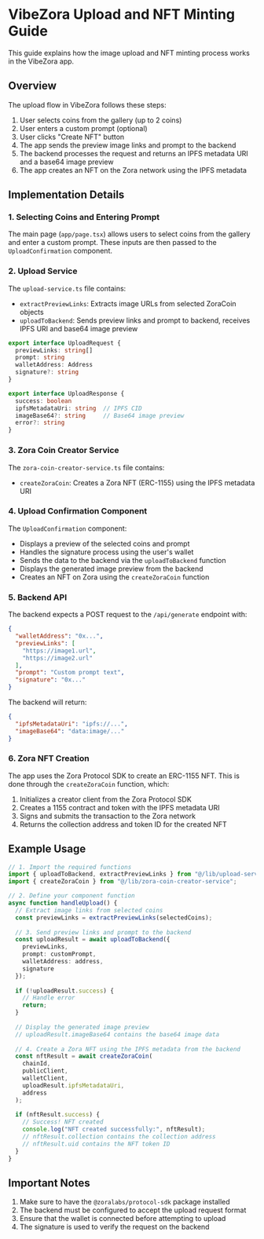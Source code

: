 # VibeZora Upload and NFT Minting Guide

This guide explains how the image upload and NFT minting process works in the VibeZora app.

## Overview

The upload flow in VibeZora follows these steps:

1. User selects coins from the gallery (up to 2 coins)
2. User enters a custom prompt (optional)
3. User clicks "Create NFT" button
4. The app sends the preview image links and prompt to the backend
5. The backend processes the request and returns an IPFS metadata URI and a base64 image preview
6. The app creates an NFT on the Zora network using the IPFS metadata

## Implementation Details

### 1. Selecting Coins and Entering Prompt

The main page (`app/page.tsx`) allows users to select coins from the gallery and enter a custom prompt. These inputs are then passed to the `UploadConfirmation` component.

### 2. Upload Service

The `upload-service.ts` file contains:
- `extractPreviewLinks`: Extracts image URLs from selected ZoraCoin objects
- `uploadToBackend`: Sends preview links and prompt to backend, receives IPFS URI and base64 image preview

```typescript
export interface UploadRequest {
  previewLinks: string[]
  prompt: string
  walletAddress: Address
  signature?: string
}

export interface UploadResponse {
  success: boolean
  ipfsMetadataUri: string  // IPFS CID
  imageBase64?: string     // Base64 image preview
  error?: string
}
```

### 3. Zora Coin Creator Service

The `zora-coin-creator-service.ts` file contains:
- `createZoraCoin`: Creates a Zora NFT (ERC-1155) using the IPFS metadata URI

### 4. Upload Confirmation Component

The `UploadConfirmation` component:
- Displays a preview of the selected coins and prompt
- Handles the signature process using the user's wallet
- Sends the data to the backend via the `uploadToBackend` function
- Displays the generated image preview from the backend
- Creates an NFT on Zora using the `createZoraCoin` function

### 5. Backend API

The backend expects a POST request to the `/api/generate` endpoint with:

```json
{
  "walletAddress": "0x...",
  "previewLinks": [
    "https://image1.url",
    "https://image2.url"
  ],
  "prompt": "Custom prompt text",
  "signature": "0x..."
}
```

The backend will return:

```json
{
  "ipfsMetadataUri": "ipfs://...",
  "imageBase64": "data:image/..."
}
```

### 6. Zora NFT Creation

The app uses the Zora Protocol SDK to create an ERC-1155 NFT. This is done through the `createZoraCoin` function, which:

1. Initializes a creator client from the Zora Protocol SDK
2. Creates a 1155 contract and token with the IPFS metadata URI
3. Signs and submits the transaction to the Zora network
4. Returns the collection address and token ID for the created NFT

## Example Usage

```typescript
// 1. Import the required functions
import { uploadToBackend, extractPreviewLinks } from "@/lib/upload-service";
import { createZoraCoin } from "@/lib/zora-coin-creator-service";

// 2. Define your component function
async function handleUpload() {
  // Extract image links from selected coins
  const previewLinks = extractPreviewLinks(selectedCoins);
  
  // 3. Send preview links and prompt to the backend
  const uploadResult = await uploadToBackend({
    previewLinks,
    prompt: customPrompt,
    walletAddress: address,
    signature
  });
  
  if (!uploadResult.success) {
    // Handle error
    return;
  }
  
  // Display the generated image preview
  // uploadResult.imageBase64 contains the base64 image data
  
  // 4. Create a Zora NFT using the IPFS metadata from the backend
  const nftResult = await createZoraCoin(
    chainId,
    publicClient,
    walletClient,
    uploadResult.ipfsMetadataUri,
    address
  );
  
  if (nftResult.success) {
    // Success! NFT created
    console.log("NFT created successfully:", nftResult);
    // nftResult.collection contains the collection address
    // nftResult.uid contains the NFT token ID
  }
}
```

## Important Notes

1. Make sure to have the `@zoralabs/protocol-sdk` package installed
2. The backend must be configured to accept the upload request format
3. Ensure that the wallet is connected before attempting to upload
4. The signature is used to verify the request on the backend 